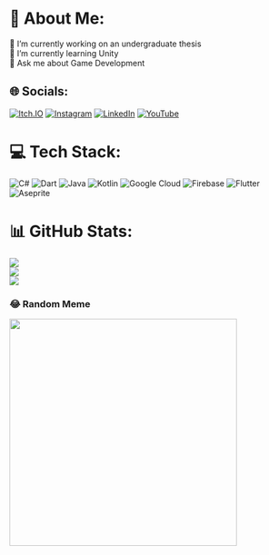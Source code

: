 # 💫 About Me:
🔭 I’m currently working on an undergraduate thesis<br>🌱 I’m currently learning Unity <br>💬 Ask me about Game Development


## 🌐 Socials:
[![Itch.IO](https://img.shields.io/badge/Itch.io-FA5C5C?style=for-the-badge&logo=itchdotio&logoColor=white)](https://itch.io/tegarts) [![Instagram](https://img.shields.io/badge/Instagram-%23E4405F.svg?logo=Instagram&logoColor=white)](https://instagram.com/tgar_) [![LinkedIn](https://img.shields.io/badge/LinkedIn-%230077B5.svg?logo=linkedin&logoColor=white)](https://linkedin.com/in/tegarnurhidayat) [![YouTube](https://img.shields.io/badge/YouTube-%23FF0000.svg?logo=YouTube&logoColor=white)](https://youtube.com/@UC9S-FfIqE3wvHOds1Oq9tzQ) 

# 💻 Tech Stack:
![C#](https://img.shields.io/badge/c%23-%23239120.svg?style=for-the-badge&logo=csharp&logoColor=white) ![Dart](https://img.shields.io/badge/dart-%230175C2.svg?style=for-the-badge&logo=dart&logoColor=white) ![Java](https://img.shields.io/badge/java-%23ED8B00.svg?style=for-the-badge&logo=openjdk&logoColor=white) ![Kotlin](https://img.shields.io/badge/kotlin-%237F52FF.svg?style=for-the-badge&logo=kotlin&logoColor=white) ![Google Cloud](https://img.shields.io/badge/GoogleCloud-%234285F4.svg?style=for-the-badge&logo=google-cloud&logoColor=white) ![Firebase](https://img.shields.io/badge/firebase-%23039BE5.svg?style=for-the-badge&logo=firebase) ![Flutter](https://img.shields.io/badge/Flutter-%2302569B.svg?style=for-the-badge&logo=Flutter&logoColor=white) ![Aseprite](https://img.shields.io/badge/Aseprite-FFFFFF?style=for-the-badge&logo=Aseprite&logoColor=#7D929E)
# 📊 GitHub Stats:
![](https://github-readme-stats.vercel.app/api?username=tegarts&theme=dark&hide_border=true&include_all_commits=true&count_private=true)<br/>
![](https://github-readme-streak-stats.herokuapp.com/?user=tegarts&theme=dark&hide_border=true)<br/>
![](https://github-readme-stats.vercel.app/api/top-langs/?username=tegarts&theme=dark&hide_border=true&include_all_commits=true&count_private=true&layout=compact)

### 😂 Random Meme
<img src='https://randommeme-five.vercel.app/' style="height: 400px;"/>
